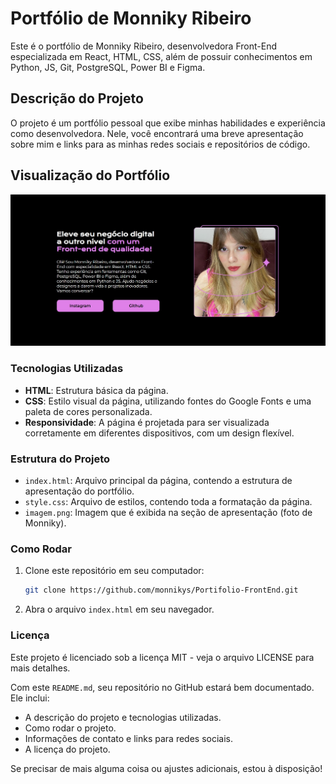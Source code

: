 ﻿# Portfólio de Monniky Ribeiro

Este é o portfólio de Monniky Ribeiro, desenvolvedora Front-End especializada em React, HTML, CSS, além de possuir conhecimentos em Python, JS, Git, PostgreSQL, Power BI e Figma.

## Descrição do Projeto

O projeto é um portfólio pessoal que exibe minhas habilidades e experiência como desenvolvedora. Nele, você encontrará uma breve apresentação sobre mim e links para as minhas redes sociais e repositórios de código.

## Visualização do Portfólio

![Captura de Tela do Portfólio](print.jpg)

### Tecnologias Utilizadas

- **HTML**: Estrutura básica da página.
- **CSS**: Estilo visual da página, utilizando fontes do Google Fonts e uma paleta de cores personalizada.
- **Responsividade**: A página é projetada para ser visualizada corretamente em diferentes dispositivos, com um design flexível.

### Estrutura do Projeto

- `index.html`: Arquivo principal da página, contendo a estrutura de apresentação do portfólio.
- `style.css`: Arquivo de estilos, contendo toda a formatação da página.
- `imagem.png`: Imagem que é exibida na seção de apresentação (foto de Monniky).

### Como Rodar

1. Clone este repositório em seu computador:
   ```bash
   git clone https://github.com/monnikys/Portifolio-FrontEnd.git

2. Abra o arquivo `index.html` em seu navegador.

### Licença
Este projeto é licenciado sob a licença MIT - veja o arquivo LICENSE para mais detalhes.

Com este `README.md`, seu repositório no GitHub estará bem documentado. Ele inclui:

- A descrição do projeto e tecnologias utilizadas.
- Como rodar o projeto.
- Informações de contato e links para redes sociais.
- A licença do projeto.

Se precisar de mais alguma coisa ou ajustes adicionais, estou à disposição!
